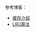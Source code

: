 参考博客：
- [缓存介绍](https://blog.csdn.net/chongfa2008/article/details/121956961)
- [LRU算法](https://blog.csdn.net/saxon_li/article/details/123974696)

